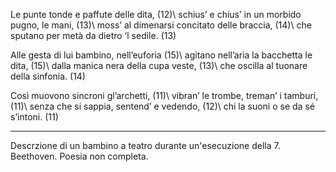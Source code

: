 Le punte tonde e paffute delle dita, (12)\\
schius’ e chius’ in un morbido pugno, le mani, (13)\\
moss’ al dimenarsi concitato delle braccia, (14)\\
che sputano per metà da dietro ‘l sedile. (13) 

Alle gesta di lui bambino, nell’euforia (15)\\
agitano nell’aria la bacchetta le dita, (15)\\
dalla manica nera della cupa veste, (13)\\
che oscilla al tuonare della sinfonia. (14)

Così muovono sincroni gl’archetti, (11)\\
vibran’ le trombe, treman’ i tamburi, (11)\\
senza che si sappia, sentend’ e vedendo, (12)\\
chi la suoni o se da sé s’intoni. (11)

---
Descrzione di un bambino a teatro durante un'esecuzione della 7. Beethoven. Poesia non completa.